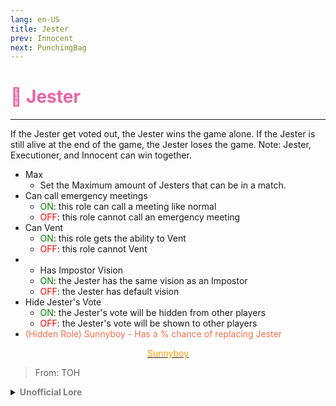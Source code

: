 ```yaml
---
lang: en-US
title: Jester
prev: Innocent
next: PunchingBag
---
```


# <font color="#ec62a5">🤡 <b>Jester</b></font> <Badge text="Evil" type="tip" vertical="middle"/>
---

If the Jester get voted out, the Jester wins the game alone. If the Jester is still alive at the end of the game, the Jester loses the game. Note: Jester, Executioner, and Innocent can win together.
* Max
  * Set the Maximum amount of Jesters that can be in a match.
* Can call emergency meetings
  * <font color=green>ON</font>: this role can call a meeting like normal
  * <font color=red>OFF</font>: this role cannot call an emergency meeting
* Can Vent
  * <font color=green>ON</font>: this role gets the ability to Vent
  * <font color=red>OFF</font>: this role cannot Vent
* * Has Impostor Vision
  * <font color=green>ON</font>: the Jester has the same vision as an Impostor
  * <font color=red>OFF</font>: the Jester has default vision
* Hide Jester's Vote
  * <font color=green>ON</font>: the Jester's vote will be hidden from other players
  * <font color=red>OFF</font>: the Jester's vote will be shown to other players
* <font color=#f46f4e>(Hidden Role) Sunnyboy - Has a % chance of replacing Jester</font>

<center>

[<font color="#ff9902">Sunnyboy</font>](./Sunnyboy.html)
</center>

> From: TOH

<details>
<summary><b><font color=gray>Unofficial Lore</font></b></summary>

“Have you seen my girlfriend, Have you seen my girlfriend”
 
Life was pretty tough for the jester he’s parents were teachers who got caught in the ARS Incident and sadly died, so for most of his life he was an orphan but that didn’t bother him, he just kept smiling and smiling knowing it would get better, He’s a really optimistic person without a care in the world and always looking at the bright side of things.
 
He’s dream was always to be a comedian, making people happy and laugh like he is, but sometimes he just gets horrible stage fright so he didn’t did it, until he saw her “The Trickster” they talk for a while, they have the same interest and they decided to become a comedy duo and it worked they were the best comedians for a while, but it didn’t last for long
 
After sometime after a show they decided to take a walk in the park but then they were surrounded by police and sheriff car and they explained that “The Trickster” was a wanted criminal and after that they took her away, after he became sad for the first time he finally found someone he could bond with he’s not gonna lose them again, So it became he’s mission to find her, but he needs some help
 
Opportunist: Hey feeling down why not join here they could really help
Jester: huh
 
He then joined in an organization with all neutrals that was thought to be a myth and they explained that they could use someone like him, someone that just immediately leaves then goes to the next mission, if he join this he could have a chance to find the person his looking for
 
To sweeten the deal even more they said on the way out he could rather play some silly pranks on them or detonate a bomb after thrown out of course, he would also get a new suit that would survive almost any death for being voted out, after that he agreed and took the name of Jester

> Submitted by: marker_should_win_tpot
</details>